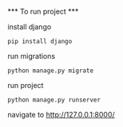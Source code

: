 *** To run project ***

install django

```
pip install django

```

run migrations

```
python manage.py migrate

```

run project
```
python manage.py runserver

```
navigate to http://127.0.0.1:8000/
